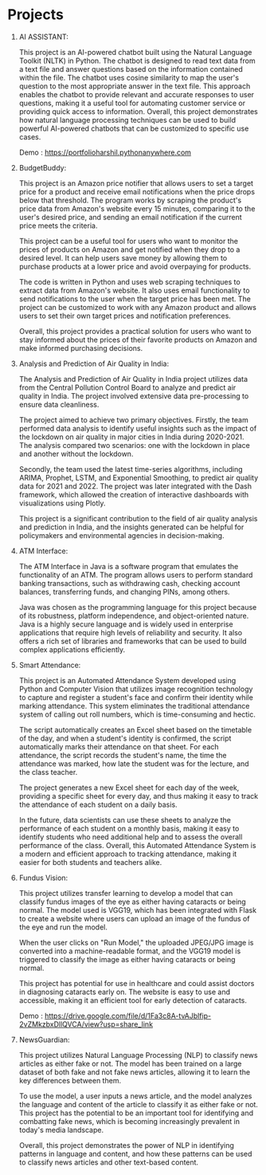 # Projects

1. AI ASSISTANT:

	This project is an AI-powered chatbot built using the Natural Language Toolkit (NLTK) in Python. The chatbot is designed to read text data from a text file and answer questions based on the information contained within the file. The chatbot uses cosine similarity to map the user's question to the most appropriate answer in the text file. This approach enables the chatbot to provide relevant and accurate responses to user questions, making it a useful tool for automating customer service or providing quick access to information. Overall, this project demonstrates how natural language processing techniques can be used to build powerful AI-powered chatbots that can be customized to specific use cases.

	Demo : https://portfolioharshil.pythonanywhere.com

2. BudgetBuddy:

	This project is an Amazon price notifier that allows users to set a target price for a product and receive email notifications when the price drops below that threshold. The program works by scraping the product's price data from Amazon's website every 15 minutes, comparing it to the user's desired price, and sending an email notification if the current price meets the criteria.

	This project can be a useful tool for users who want to monitor the prices of products on Amazon and get notified when they drop to a desired level. It can help users save money by allowing them to purchase products at a lower price and avoid overpaying for products.

	The code is written in Python and uses web scraping techniques to extract data from Amazon's website. It also uses email functionality to send notifications to the user when the target price has been met. The project can be customized to work with any Amazon product and allows users to set their own target prices and notification preferences.

	Overall, this project provides a practical solution for users who want to stay informed about the prices of their favorite products on Amazon and make informed purchasing decisions.

3. Analysis and Prediction of Air Quality in India:

	The Analysis and Prediction of Air Quality in India project utilizes data from the Central Pollution Control Board to analyze and predict air quality in India. The project involved extensive data pre-processing to ensure data cleanliness.

	The project aimed to achieve two primary objectives. Firstly, the team performed data analysis to identify useful insights such as the impact of the lockdown on air quality in major cities in India during 2020-2021. The analysis compared two scenarios: one with the lockdown in place and another without the lockdown.

	Secondly, the team used the latest time-series algorithms, including ARIMA, Prophet, LSTM, and Exponential Smoothing, to predict air quality data for 2021 and 2022. The project was later integrated with the Dash framework, which allowed the creation of interactive dashboards with visualizations using Plotly.

	This project is a significant contribution to the field of air quality analysis and prediction in India, and the insights generated can be helpful for policymakers and environmental agencies in decision-making.

4. ATM Interface:

	The ATM Interface in Java is a software program that emulates the functionality of an ATM. The program allows users to perform standard banking transactions, such as withdrawing cash, checking account balances, transferring funds, and changing PINs, among others.

	Java was chosen as the programming language for this project because of its robustness, platform independence, and object-oriented nature. Java is a highly secure language and is widely used in enterprise applications that require high levels of reliability and security. It also offers a rich set of libraries and frameworks that can be used to build complex applications efficiently.

5. Smart Attendance:

	This project is an Automated Attendance System developed using Python and Computer Vision that utilizes image recognition technology to capture and register a student's face and confirm their identity while marking attendance. This system eliminates the traditional attendance system of calling out roll numbers, which is time-consuming and hectic.

	The script automatically creates an Excel sheet based on the timetable of the day, and when a student's identity is confirmed, the script automatically marks their attendance on that sheet. For each attendance, the script records the student's name, the time the attendance was marked, how late the student was for the lecture, and the class teacher.

	The project generates a new Excel sheet for each day of the week, providing a specific sheet for every day, and thus making it easy to track the attendance of each student on a daily basis.

	In the future, data scientists can use these sheets to analyze the performance of each student on a monthly basis, making it easy to identify students who need additional help and to assess the overall performance of the class. Overall, this Automated Attendance System is a modern and efficient approach to tracking attendance, making it easier for both students and teachers alike.

6. Fundus Vision:

	This project utilizes transfer learning to develop a model that can classify fundus images of the eye as either having cataracts or being normal. The model used is VGG19, which has been integrated with Flask to create a website where users can upload an image of the fundus of the eye and run the model.

	When the user clicks on "Run Model," the uploaded JPEG/JPG image is converted into a machine-readable format, and the VGG19 model is triggered to classify the image as either having cataracts or being normal.

	This project has potential for use in healthcare and could assist doctors in diagnosing cataracts early on. The website is easy to use and accessible, making it an efficient tool for early detection of cataracts.

	Demo : https://drive.google.com/file/d/1Fa3c8A-tvAJblfip-2vZMkzbxDllQVCA/view?usp=share_link

7. NewsGuardian:

	This project utilizes Natural Language Processing (NLP) to classify news articles as either fake or not. The model has been trained on a large dataset of both fake and not fake news articles, allowing it to learn the key differences between them.

	To use the model, a user inputs a news article, and the model analyzes the language and content of the article to classify it as either fake or not. This project has the potential to be an important tool for identifying and combatting fake news, which is becoming increasingly prevalent in today's media landscape.

	Overall, this project demonstrates the power of NLP in identifying patterns in language and content, and how these patterns can be used to classify news articles and other text-based content.
